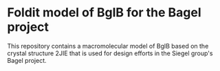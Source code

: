 # Foldit model of BglB for the Bagel project

This repository contains a macromolecular model of BglB based on the crystal structure 2JIE that is used for design efforts in the Siegel group's Bagel project.
